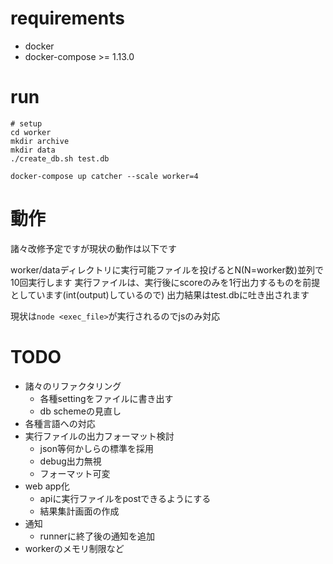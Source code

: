 # requirements

- docker
- docker-compose >= 1.13.0

# run

```
# setup
cd worker
mkdir archive
mkdir data
./create_db.sh test.db
```

```
docker-compose up catcher --scale worker=4
```

# 動作

諸々改修予定ですが現状の動作は以下です

worker/dataディレクトリに実行可能ファイルを投げるとN(N=worker数)並列で10回実行します
実行ファイルは、実行後にscoreのみを1行出力するものを前提としています(int(output)しているので)
出力結果はtest.dbに吐き出されます

現状は`node <exec_file>`が実行されるのでjsのみ対応

# TODO

- 諸々のリファクタリング
  - 各種settingをファイルに書き出す
  - db schemeの見直し
- 各種言語への対応
- 実行ファイルの出力フォーマット検討
  - json等何かしらの標準を採用
  - debug出力無視
  - フォーマット可変
- web app化
  - apiに実行ファイルをpostできるようにする
  - 結果集計画面の作成
- 通知
  - runnerに終了後の通知を追加
- workerのメモリ制限など
